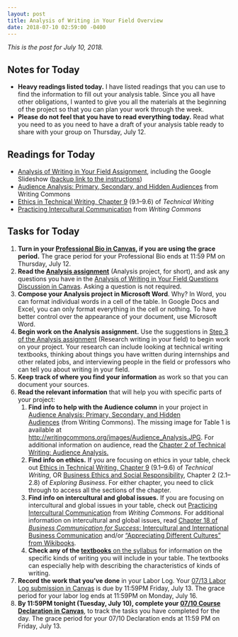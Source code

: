 ```yaml
---
layout: post
title: Analysis of Writing in Your Field Overview
date: 2018-07-10 02:59:00 -0400
---
```

<p><em>This is the post for July 10, 2018.</em></p>
<h2 id="notes">Notes for Today</h2>
<ul class="listDS">
   <li><strong>Heavy readings listed today.</strong> I have listed readings that you can use to find the information to fill out your analysis table. Since you all have other obligations, I wanted to give you all the materials at the beginning of the project so that you can plan your work through the week.</li>
   <li><strong> Please do not feel that you have to read everything today.</strong> Read what you need to as you need to have a draft of your analysis table ready to share with your group on Thursday, July 12.</li>
</ul>
<h2 id="readings">Readings for Today</h2>
<ul>
<li><a href="https://canvas.vt.edu/courses/70739/assignments/442793" target="_parent">Analysis of Writing in Your Field Assignment</a>, including the Google Slideshow (<a href="https://btw-assignments.tracigardner.com/analysis-of-writing-in-your-field/" target="_blank">backup link to the instructions</a>)</li>
<li><a href="https://writingcommons.org/chapters/professional-technical-communication/audience-analysis/1218-audience-analysis-primary-secondary-and-hidden-audiences" target="_blank" >Audience Analysis: Primary, Secondary, and Hidden Audiences</a> from Writing Commons</li>
<li><a href="https://openoregon.pressbooks.pub/technicalwriting/part/9-ethics-in-technical-writing/" target="_blank">Ethics in Technical Writing, Chapter 9</a> (9.1–9.6) of <em>Technical Writing</em></li>
<li><a href="http://writingcommons.org/open-text/genres/professional-business-and-technical-writing/practicing-intercultural-communication" target="_blank">Practicing Intercultural Communication</a> from <em>Writing Commons</em></li>
</ul>
<h2 id="tasks">Tasks for Today</h2>
<ol class="listDS">
<li><strong>Turn in your <a href="https://canvas.vt.edu/courses/70739/assignments/442797" target="_parent">Professional Bio in Canvas</a>, if you are using the grace period.</strong> The grace period for your Professional Bio ends at 11:59 PM on Thursday, July 12.</li>
<li><strong>Read the <a href="https://btw-assignments.tracigardner.com/analysis-of-writing-in-your-field/" target="_blank">Analysis assignment</a></strong> (Analysis project, for short), and ask any questions you have in the <a href="https://canvas.vt.edu/courses/70739/discussion_topics/362549" target="_parent">Analysis of Writing in Your Field Questions Discussion in Canvas</a>. Asking a question is not required.</li>
<li><strong>Compose your Analysis project in Microsoft Word</strong>. Why? In Word, you can format individual words in a cell of the table. In Google Docs and Excel, you can only format everything in the cell or nothing. To have better control over the appearance of your document, use Microsoft Word.</li>
<li><strong>Begin work on the Analysis assignment.</strong> Use the suggestions in <a href="https://canvas.vt.edu/courses/70739/assignments/442797" target="_parent">Step 3 of the Analysis assignment</a> (Research writing in your field) to begin work on your project. Your research can include looking at technical writing textbooks, thinking about things you have written during internships and other related jobs, and interviewing people in the field or professors who can tell you about writing in your field.</li>
<li><strong>Keep track of where you find your information</strong> as work so that you can document your sources.</li>
<li><strong>Read the relevant information</strong> that will help you with specific parts of your project:
<ol>
    <li><strong>Find info to help with the Audience column</strong> in your project in <a href="https://writingcommons.org/chapters/professional-technical-communication/audience-analysis/1218-audience-analysis-primary-secondary-and-hidden-audiences" target="_blank" >Audience Analysis: Primary, Secondary, and Hidden Audiences</a> (from Writing Commons). The missing image for Table 1 is available at <a href="http://writingcommons.org/images/Audience_Analysis.JPG" target="_blank">http://writingcommons.org/images/Audience_Analysis.JPG</a>. For additional information on audience, read the <a href="https://openoregon.pressbooks.pub/technicalwriting/part/2-audience-analysis/" target="_blank">Chapter 2 of Technical Writing: Audience Analysis.</a>      </li>
    <li><strong>Find info on ethics.</strong> If you are focusing on ethics in your table, check out <a href="https://openoregon.pressbooks.pub/technicalwriting/part/9-ethics-in-technical-writing/" target="_blank">Ethics in Technical Writing, Chapter 9</a> (9.1–9.6) of <em>Technical Writing</em>,  OR <a href="http://open.lib.umn.edu/exploringbusiness/part/chapter-2-business-ethics-and-social-responsibility/" target="_blank">Business Ethics and Social Responsibility</a>, Chapter 2 (2.1–2.8) of <em>Exploring Business</em>. For either chapter, you need to click through to access all the sections of the chapter.</li>
    <li><strong>Find info on intercultural and global issues.</strong> If you are focusing on intercultural and global issues in your table, check out <a href="http://writingcommons.org/open-text/genres/professional-business-and-technical-writing/practicing-intercultural-communication" target="_blank">Practicing Intercultural Communication</a> from <em>Writing Commons</em>. For additional information on intercultural and global issues, read  <a href="http://open.lib.umn.edu/businesscommunication/part/chapter-18-intercultural-and-international-business-communication/" target="_blank">Chapter 18 of <em>Business Communication for Success</em>: Intercultural and International Business Communication</a> and/or <a href="https://en.wikibooks.org/wiki/Professional_and_Technical_Writing/Ethics/Cultures" target="_blank">“Appreciating Different Cultures” from Wikibooks</a>.</li>
  <li><strong>Check any of the <a href="/syllabus/#textbooks" target="_blank">textbooks</a></strong><a href="/syllabus/#textbooks"> on the syllabus</a> for information on the specific kinds of writing you will include in your table. The textbooks can especially help with describing the characteristics of kinds of writing.</li>
</ol>
</li>
<li><strong>Record the work that you&rsquo;ve done</strong> in your Labor Log. Your <a href="https://canvas.vt.edu/courses/70739/assignments/444290" target="_parent">07/13 Labor Log submission in Canvas</a> is due by 11:59PM Friday, July 13. The grace period for your labor log ends at 11:59PM on Monday, July 16.</li>
<li><strong>By 11:59PM tonight (Tuesday, July 10), complete your <a href="https://canvas.vt.edu/courses/70739/quizzes/110861" target="_parent">07/10 Course Declaration in Canvas</a></strong>, to track the tasks you have completed for the day. The grace period for your 07/10 Declaration ends at 11:59 PM on Friday, July 13.</li></ol>
